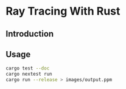 # Ray Tracing With Rust

## Introduction

## Usage

```sh
cargo test --doc
cargo nextest run
cargo run --release > images/output.ppm
```
